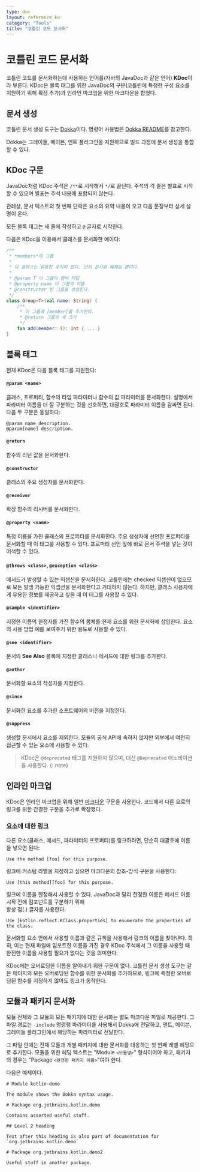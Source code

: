 ```yaml
---
type: doc
layout: reference_ko
category: "Tools"
title: "코틀린 코드 문서화"
---
```


# 코틀린 코드 문서화

코틀린 코드를 문서화하는데 사용하는 언어를(자바의 JavaDoc과 같은 언어) **KDoc**이라 부른다.
KDoc은 블록 태그를 위한 JavaDoc의 구문(코틀린에 특정한 구성 요소를 지원하기 위해 확장 추가)과 
인라인 마크업을 위한 마크다운을 합쳤다.

## 문서 생성

코틀린 문서 생성 도구는 [Dokka](https://github.com/Kotlin/dokka)이다. 명령어 사용법은
[Dokka README](https://github.com/Kotlin/dokka/blob/master/README.md)를 참고한다.

Dokka는 그레이들, 메이븐, 앤트 플러그인을 지원하므로 빌드 과정에 문서 생성을 통합할 수 있다.

## KDoc 구문

JavaDoc처럼 KDoc 주석은 `/**`로 시작해서 `*/`로 끝난다. 주석의 각 줄은 별표로 시작할 수 있으며 별표는 주석 내용에 포함되지 않는다.

관례상, 문서 텍스트의 첫 번째 단락은 요소의 요약 내용이 오고 다음 문장부터 상세 설명이 온다.

모든 블록 태그는 새 줄에 작성하고 `@` 글자로 시작한다.

다음은 KDoc을 이용해서 클래스를 문서화한 예이다:

``` kotlin
/**
 * *members*의 그룹
 *
 * 이 클래스는 유용한 로직이 없다. 단지 문서화 예제일 뿐이다.
 *
 * @param T 이 그룹의 멤버 타입
 * @property name 이 그룹의 이름
 * @constructor 빈 그룹을 생성한다.
 */
class Group<T>(val name: String) {
    /**
     * 이 그룹에 [member]를 추가한다.
     * @return 그룹의 새 크기
     */
    fun add(member: T): Int { ... }
}
```

## 블록 태그

현재 KDoc은 다음 블록 태그를 지원한다:

#### `@param <name>`

클래스, 프로퍼티, 함수의 타입 파라미터나 함수의 값 파라미터를 문서화한다.
설명에서 파라미터 이름을 더 잘 구분하는 것을 선호하면, 대괄호로 파라미터 이름을 감싸면 된다.
다음 두 구문은 동일하다:

```
@param name description.
@param[name] description.
```

#### `@return`

함수의 리턴 값을 문서화한다.

#### `@constructor`

클래스의 주요 생성자를 문서화한다.

#### `@receiver`

확장 함수의 리시버를 문서화한다.

#### `@property <name>`

특정 이름을 가진 클래스의 프로퍼티를 문서화한다. 주요 생성자에 선언한 프로퍼티를 문서화할 때 이 태그를 사용할 수 있다.
프로퍼티 선언 앞에 바로 문서 주석을 넣는 것이 어색할 수 있다.

#### `@throws <class>`, `@exception <class>`

메서드가 발생할 수 있는 익셉션을 문서화한다. 코틀린에는 checked 익셉션이 없으므로 모든 발생 가능한 익셉션을 문서화한다고 
기대하지 않는다. 하지만, 클래스 사용자에게 유용한 정보를 제공하고 싶을 때 이 태그를 사용할 수 있다.

#### `@sample <identifier>`

지정한 이름의 한정자를 가진 함수의 몸체를 현재 요소를 위한 문서화에 삽입한다. 요소의 사용 방법 예를 보여주기 위한 용도로
사용할 수 있다.

#### `@see <identifier>`

문서의 **See Also** 블록에 지정한 클래스나 메서드에 대한 링크를 추가한다.

#### `@author`

문서화할 요소의 작성자를 지정한다.

#### `@since`

문서화한 요소를 추가한 소프트웨어의 버전을 지정한다.

#### `@suppress`

생성할 문서에서 요소를 제외한다. 모듈의 공식 API에 속하지 않지만 외부에서 여전히 접근할 수 있는 요소에 사용할 수 있다.

> KDoc은 `@deprecated` 태그를 지원하지 않으며, 대신 `@Deprecated` 애노테이션을 사용한다.
{:.note}


## 인라인 마크업

KDoc은 인라인 마크업을 위해 일반 [마크다운](http://daringfireball.net/projects/markdown/syntax) 구문을 사용한다.
코드에서 다른 요로의 링크를 위한 간결한 구문을 추가로 확장했다.

### 요소에 대한 링크

다른 요소(클래스, 메서드, 파라미터의 프로퍼티)를 링크하려면, 단순히 대괄호에 이름을 넣으면 된다: 

```
Use the method [foo] for this purpose.
```

링크에 커스텀 라벨을 지정하고 싶으면 마크다운의 참조-방식 구문을 사용한다:

```
Use [this method][foo] for this purpose.
```

링크에 이름을 한정해서 사용할 수 있다. JavaDoc과 달리 한정한 이름은 메서드 이름 시작 전에 컴포넌트를 구분하기 위해  
항상 점(.) 글자를 사용한다. 

```
Use [kotlin.reflect.KClass.properties] to enumerate the properties of the class.
```

문서화할 요소 안에서 사용할 이름과 같은 규칙을 사용해서 링크의 이름을 찾아낸다.
특히, 이는 현재 파일에 임포트한 이름을 가진 경우 KDoc 주석에서 그 이름을 사용할 때 완전한 이름을 사용할 필요가 없다는 것을 의미한다.

KDoc에는 오버로딩한 이름을 알아내기 위한 구문이 없다. 코틀린 문서 생성 도구는 같은 페이지의 모든 오버로딩된 함수를 위한 문서화를 추가하므로,
링크에 특정한 오버로딩된 함수를 지정하지 않아도 링크가 동작한다.


## 모듈과 패키지 문서화

모듈 전체와 그 모듈의 모든 패키지에 대한 문서화는 별도 마크다운 파일로 제공한다.
그 파일 경로는 `-include` 명령행 파라미터를 사용해서 Dokka에 전달하고, 앤트, 메이븐, 그레이들 플러그인에서 해당하는 파라미터로 전달한다.

그 파일 안에는 전체 모듈과 개별 패키지에 대한 문서화를 대응하는 첫 번째 레벨 헤딩으로 추가한다.
모듈을 위한 헤딩 텍스트는 "Module `<모듈명>`" 형식이어야 하고, 패키지의 경우는 "Package `<완전한 패키지 이름>`"여야 한다.

다음은 예제이다.

```
# Module kotlin-demo

The module shows the Dokka syntax usage.

# Package org.jetbrains.kotlin.demo

Contains assorted useful stuff.

## Level 2 heading

Text after this heading is also part of documentation for `org.jetbrains.kotlin.demo`

# Package org.jetbrains.kotlin.demo2

Useful stuff in another package.
```

